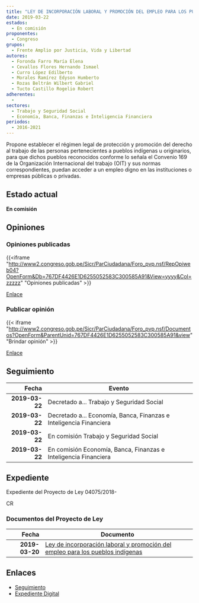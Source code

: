 ```yaml
---
title: "LEY DE INCORPORACIÓN LABORAL Y PROMOCIÓN DEL EMPLEO PARA LOS PUEBLOS INDÍGENAS"
date: 2019-03-22
estados: 
  - En comisión
proponentes: 
  - Congreso
grupos: 
  - Frente Amplio por Justicia, Vida y Libertad
autores: 
  - Foronda Farro María Elena
  - Cevallos Flores Hernando Ismael
  - Curro López Edilberto
  - Morales Ramírez Edyson Humberto
  - Rozas Beltrán Wilbert Gabriel
  - Tucto Castillo Rogelio Robert
adherentes: 
  - 
sectores: 
  - Trabajo y Seguridad Social
  - Economía, Banca, Finanzas e Inteligencia Financiera
periodos: 
  - 2016-2021
---
```


Propone establecer el régimen legal de protección y promoción del derecho al trabajo de las personas pertenecientes a pueblos indígenas u originarios, para que dichos pueblos reconocidos conforme lo señala el Convenio 169 de la Organización Internacional del trabajo (OIT) y sus normas correspondientes, puedan acceder a un empleo digno en las instituciones o empresas públicas o privadas.


## Estado actual

**En comisión**

## Opiniones

### Opiniones publicadas

{{<iframe "http://www2.congreso.gob.pe/Sicr/ParCiudadana/Foro_pvp.nsf/RepOpiweb04?OpenForm&Db=767DF4426E1D6255052583C300585A91&View=yyyy&Col=zzzzz" "Opiniones publicadas" >}}

[Enlace](http://www2.congreso.gob.pe/Sicr/ParCiudadana/Foro_pvp.nsf/RepOpiweb04?OpenForm&Db=767DF4426E1D6255052583C300585A91&View=yyyy&Col=zzzzz)
### Publicar opinión

{{< iframe "http://www2.congreso.gob.pe/Sicr/ParCiudadana/Foro_pvp.nsf/Documentos?OpenForm&ParentUnid=767DF4426E1D6255052583C300585A91&view" "Brindar opinión" >}}

[Enlace](http://www2.congreso.gob.pe/Sicr/ParCiudadana/Foro_pvp.nsf/Documentos?OpenForm&ParentUnid=767DF4426E1D6255052583C300585A91&view)

## Seguimiento

| Fecha | Evento |
|------:|--------|
| **2019-03-22** | Decretado a... Trabajo y Seguridad Social|
| **2019-03-22** | Decretado a... Economía, Banca, Finanzas e Inteligencia Financiera|
| **2019-03-22** | En comisión Trabajo y Seguridad Social|
| **2019-03-22** | En comisión Economía, Banca, Finanzas e Inteligencia Financiera|


## Expediente

Expediente del Proyecto de Ley 04075/2018-

CR


### Documentos del Proyecto de Ley

| Fecha | Documento |
|------:|--------|
| **2019-03-20** | [Ley de incorporación laboral y promoción del empleo para los pueblos indígenas](http://www.leyes.congreso.gob.pe/Documentos/2016_2021/Proyectos_de_Ley_y_de_Resoluciones_Legislativas/PL0407520190320.pdf) |

## Enlaces 

- [Seguimiento](http://www2.congreso.gob.pe/Sicr/TraDocEstProc/CLProLey2016.nsf/f7fff46988ca05b1052578e100829cc7/f299f50a13b67e7d052583c3006b6dbe?OpenDocument)
- [Expediente Digital](http://www2.congreso.gob.pe/Sicr/TraDocEstProc/CLProLey2016.nsf/f7fff46988ca05b1052578e100829cc7/f299f50a13b67e7d052583c3006b6dbe?OpenDocument&Click=05257FB7005EB655.eb71d0cf91d8294e05256cdf006b5706/$Body/0.1C6C)
